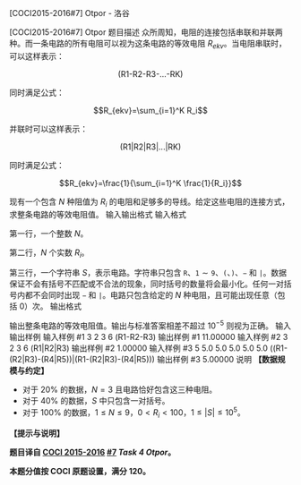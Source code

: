 



[COCI2015-2016#7] Otpor - 洛谷














[COCI2015-2016#7] Otpor
题目描述
众所周知，电阻的连接包括串联和并联两种。而一条电路的所有电阻可以视为这条电路的等效电阻 $R_{ekv}$。当电阻串联时，可以这样表示：

$$\text{(R1-R2-R3-...-RK)}$$

同时满足公式：

$$R_{ekv}=\sum_{i=1}^K R_i$$

并联时可以这样表示：

$$\text{(R1|R2|R3|...|RK)}$$

同时满足公式：

$$R_{ekv}=\frac{1}{\sum_{i=1}^K \frac{1}{R_i}}$$

现有一个包含 $N$ 种阻值为 $R_i$ 的电阻和足够多的导线。给定这些电阻的连接方式，求整条电路的等效电阻值。
输入输出格式
输入格式

第一行，一个整数 $N$。

第二行，$N$ 个实数 $R_i$。

第三行，一个字符串 $S$，表示电路。字符串只包含 $\texttt R$、$\texttt 1 \sim \texttt 9$、$\texttt ($、$\texttt )$、$\texttt -$ 和 $\texttt |$。数据保证不会有括号不匹配或不合法的现象，同时括号的数量将会最小化。任何一对括号内都不会同时出现 $\texttt -$ 和 $\texttt |$。电路只包含给定的 $N$ 种电阻，且可能出现任意（包括 $0$）次。
输出格式

输出整条电路的等效电阻值。输出与标准答案相差不超过 $10^{-5}$ 则视为正确。
输入输出样例
输入样例 #1
3
2 3 6
(R1-R2-R3)
输出样例 #1
11.00000
输入样例 #2
3
2 3 6
(R1|R2|R3)
输出样例 #2
1.00000
输入样例 #3
5
5.0 5.0 5.0 5.0 5.0
((R1-(R2|R3)-(R4|R5))|(R1-(R2|R3)-(R4|R5)))
输出样例 #3
5.00000
说明
**【数据规模与约定】**

- 对于 $20\%$ 的数据，$N=3$ 且电路恰好包含这三种电阻。
- 对于 $40\%$ 的数据，$S$ 中只包含一对括号。
- 对于 $100\%$ 的数据，$1 \le N \le 9$，$0 \lt R_i \lt 100$，$1 \le |S| \le 10^5$。

**【提示与说明】**

**题目译自 [COCI 2015-2016](https://hsin.hr/coci/archive/2015_2016/) [#7](https://hsin.hr/coci/archive/2015_2016/contest7_tasks.pdf) _Task 4 Otpor_。**

**本题分值按 COCI 原题设置，满分 $120$。**






